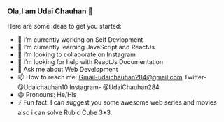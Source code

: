 ### Ola,I am Udai Chauhan 👋

Here are some ideas to get you started:

- 🔭 I’m currently working on Self Devlopment
- 🌱 I’m currently learning JavaScript and ReactJs
- 👯 I’m looking to collaborate on Instagram 
- 🤔 I’m looking for help with ReactJs Documentation
- 💬 Ask me about Web Development
- 📫 How to reach me: Gmail-udaichauhan284@gmail.com Twitter- @Udaichauhan10 Instagram- @UdaiChauhan284
- 😄 Pronouns: He/His
- ⚡ Fun fact: I can suggest you some awesome web series and movies also i can solve Rubic Cube 3*3. 
